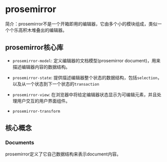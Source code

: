# prosemirror

简介：prosemirror不是一个开箱即用的编辑器，它由多个小的模块组成，类似一个个乐高积木堆叠出的编辑器。

## prosemirror核心库

- `prosemirror-model`: 定义编辑器的文档模型(prosemirror document)，用来描述编辑器内容的数据结构。

- `prosemirror-state`: 提供描述编辑器整个状态的数据结构，包括`selection`，以及从一个状态到下一个状态的`transaction`

- `prosemirror-view`: 在浏览器中将给定编辑器状态显示为可编辑元素，并且处理用户交互的用户界面组件。

- `prosemirror-transform`

## 核心概念

### Documents

prosemirror定义了它自己数据结构来表示document内容。